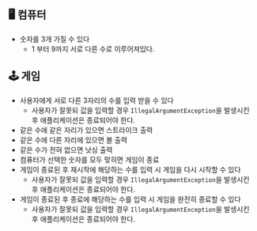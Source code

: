 ## 🖥 컴퓨터
- 숫자를 3개 가질 수 있다
  - 1 부터 9까지 서로 다른 수로 이루어져있다.


## 🕹 게임
- 사용자에게 서로 다른 3자리의 수를 입력 받을 수 있다
  - 사용자가 잘못되 값을 입력할 경우 `IllegalArgumentException`을 발생시킨 후 애플리케이션은 종료되어야 한다.
- 같은 수에 같은 자리가 있으면 스트라이크 출력
- 같은 수에 다른 자리에 있으면 볼 출력
- 같은 수가 전혀 없으면 낫싱 출력
- 컴퓨터가 선택한 숫자를 모두 맞히면 게임이 종료
- 게임이 종료된 후 재시작에 해당하는 수를 입력 시 게임을 다시 시작할 수 있다
  - 사용자가 잘못되 값을 입력할 경우 `IllegalArgumentException`을 발생시킨 후 애플리케이션은 종료되어야 한다.
- 게임이 종료된 후 종료에 해당하는 수를 입력 시 게임을 완전히 종료할 수 있다
  - 사용자가 잘못되 값을 입력할 경우 `IllegalArgumentException`을 발생시킨 후 애플리케이션은 종료되어야 한다.